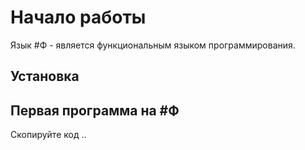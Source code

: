 <h1 id="start">Начало работы</h1>
<p> Язык #Ф - является функциональным языком программирования.</p>

<h2 id="installation">Установка</h2>

<h2 id="hello">Первая программа на #Ф</h2>
<p>Скопируйте код ..</p>
